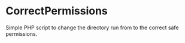 # CorrectPermissions
Simple PHP script to change the directory run from to the correct safe permissions.

